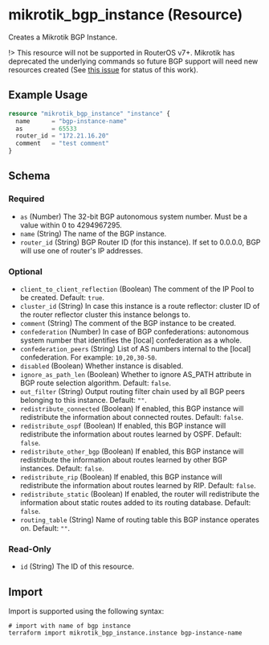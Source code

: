 # mikrotik_bgp_instance (Resource)
Creates a Mikrotik BGP Instance.

!> This resource will not be supported in RouterOS v7+.
Mikrotik has deprecated the underlying commands so future BGP support will need new resources created
(See [this issue](https://github.com/ddelnano/terraform-provider-mikrotik/issues/52) for status of this work).

## Example Usage
```terraform
resource "mikrotik_bgp_instance" "instance" {
  name      = "bgp-instance-name"
  as        = 65533
  router_id = "172.21.16.20"
  comment   = "test comment"
}
```

<!-- schema generated by tfplugindocs -->
## Schema

### Required

- `as` (Number) The 32-bit BGP autonomous system number. Must be a value within 0 to 4294967295.
- `name` (String) The name of the BGP instance.
- `router_id` (String) BGP Router ID (for this instance). If set to 0.0.0.0, BGP will use one of router's IP addresses.

### Optional

- `client_to_client_reflection` (Boolean) The comment of the IP Pool to be created. Default: `true`.
- `cluster_id` (String) In case this instance is a route reflector: cluster ID of the router reflector cluster this instance belongs to.
- `comment` (String) The comment of the BGP instance to be created.
- `confederation` (Number) In case of BGP confederations: autonomous system number that identifies the [local] confederation as a whole.
- `confederation_peers` (String) List of AS numbers internal to the [local] confederation. For example: `10,20,30-50`.
- `disabled` (Boolean) Whether instance is disabled.
- `ignore_as_path_len` (Boolean) Whether to ignore AS_PATH attribute in BGP route selection algorithm. Default: `false`.
- `out_filter` (String) Output routing filter chain used by all BGP peers belonging to this instance. Default: `""`.
- `redistribute_connected` (Boolean) If enabled, this BGP instance will redistribute the information about connected routes. Default: `false`.
- `redistribute_ospf` (Boolean) If enabled, this BGP instance will redistribute the information about routes learned by OSPF. Default: `false`.
- `redistribute_other_bgp` (Boolean) If enabled, this BGP instance will redistribute the information about routes learned by other BGP instances. Default: `false`.
- `redistribute_rip` (Boolean) If enabled, this BGP instance will redistribute the information about routes learned by RIP. Default: `false`.
- `redistribute_static` (Boolean) If enabled, the router will redistribute the information about static routes added to its routing database. Default: `false`.
- `routing_table` (String) Name of routing table this BGP instance operates on.  Default: `""`.

### Read-Only

- `id` (String) The ID of this resource.

## Import
Import is supported using the following syntax:
```shell
# import with name of bgp instance
terraform import mikrotik_bgp_instance.instance bgp-instance-name
```
